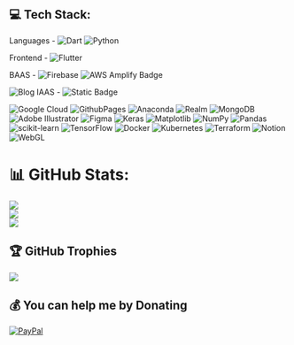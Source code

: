 ## 💻 Tech Stack:

Languages - ![Dart](https://img.shields.io/badge/dart-%230175C2.svg?style=plastic&logo=dart&logoColor=white) ![Python](https://img.shields.io/badge/python-3670A0?style=plastic&logo=python&logoColor=ffdd54) 

Frontend - ![Flutter](https://img.shields.io/badge/Flutter-%2302569B.svg?style=plastic&logo=Flutter&logoColor=white)

BAAS - ![Firebase](https://img.shields.io/badge/firebase-%23039BE5.svg?style=plastic&logo=firebase) ![AWS Amplify Badge](https://img.shields.io/badge/AWS%20Amplify-F90?logo=awsamplify&logoColor=fff&style=plastic)


<img alt="Blog" src="![Static Badge](https://img.shields.io/badge/:badgeContent?style=plastic&logo=data%3Aimage%2Fpng%3Bbase64%2CiVBORw0KGgoAAAANSUhEUgAAACgAAAAkCAMAAADM4ogkAAABSlBMVEUAAABAe%2BJBfuhCg%2FFDhPNDg%2FFBgOtDg%2FJDhPRCgu9Ae%2BFCg%2FFDhPRAe%2BFCgvFDhPRDhPRCgvFDhPRDhPRDhPRCg%2FJDg%2FJDhPRBgOxDhPRDhPRCg%2FJDhPNDhPRCg%2FFDhPRDhPRDhPQ9eeJAfORAe%2BFAe%2BJAe%2BFCgOtAe%2BFAe%2BFAe%2BFAe%2BFCgu9Cgu9Dg%2FJCgu9Cge5Cge1DhPVEhfVEhfRDhPNDg%2FJDgvBCgu9Cge5Cge1CgOxBf%2BpBfudDfuRDfeJAfORAe%2BE%2Fe%2BE%2FeuA9euM7eOFHg%2BpJguNUiuZXi%2BZjlOhrmel1oOp7pOt%2FqO9%2Fq%2Fd5p%2FaGsPeNse6XufKZue%2Baue%2BgvvGiwPKjw%2FidvviqxfOuyPOxyvO4z%2Fa20PvC1vjE1%2FfJ2vfN3ffP3vjY5fre6fvj7Pzq8fzv9f32%2Bf3%2B%2Fv%2BqyPpGh%2FU8fOt%2B2CTNAAAAMnRSTlMAJSslLztCVF1dXHB3eY6WoquvssDEysrX2uHn6u319vr9%2Fvft4dzhybKglvwZFhIKAntWzM4AAAIZSURBVHjadZTtW9JQGIcpyF4kw7IUrQxNsxcS2M4QaRzGYVmRIpoDIYUhuIn4%2F3%2F12dz2nMPwvp5rH7b7es7O77xEAtJzyeUJkolYJMT2y5QUZjEaEmfR4yAvshNeNClN5d2M6GXnyHRRfpURxEdvpXtYfcJ7mXlsOMlimhMfr0r3koqj9%2F01vifEq4Dlh9OiIeNxDkoaSzIXUTiaHGmckkaL1FtyTsaIQtHkZHLdK7bM4unFTyLJGJEXDfardy%2Bt7tCG6h1DT4zIjUbGfi3r%2Fx2dQd%2FtiRFBNPh%2F3UuzVK4C5aph91rjnIwRpRdwxoftgVkq%2FanVantVw%2BocYc9kLBL%2FIKF50zTpr%2BHVlf1Xb%2FbpmqYq%2FpdEZIEg9fOhSX9bo9FoXzfss%2BOSYxKXFVE8E0VaAdMTYWgUFXFovaJpvpmAyaB4eD0wKXUnoxtW%2B4iCyVwzGYN43is%2BTjx0TQeYDvEYILqmkoq7gSsBatPqtDtuDfp7GtMYiEzNv0nfLWEg5g9gCXtD26l%2FFCwAzPWn3qbIuyhOqe2eZpj05MLp58E%2BZ%2Fxtlg8oNE7YgVHZb1L0Ps4EG%2FcbKDuOB0%2BVaRRKQ75m8SjsIAWVwSRYJWi4iUcBIuLM3TKYHM%2BF41rgEEy2lRYugBXeLKLJ1p9NXCm7PJwJ0QhEl4ocvonRILNFgR9gYjQ82%2FMhE9StB2jg1bz0SWBjY%2FMLRngLlkkCwOJzVvAAAAAASUVORK5CYII%3D)
" />
IAAS - ![Static Badge](https://img.shields.io/badge/:badgeContent?style=plastic&logo=data%3Aimage%2Fpng%3Bbase64%2CiVBORw0KGgoAAAANSUhEUgAAACgAAAAkCAMAAADM4ogkAAABSlBMVEUAAABAe%2BJBfuhCg%2FFDhPNDg%2FFBgOtDg%2FJDhPRCgu9Ae%2BFCg%2FFDhPRAe%2BFCgvFDhPRDhPRCgvFDhPRDhPRDhPRCg%2FJDg%2FJDhPRBgOxDhPRDhPRCg%2FJDhPNDhPRCg%2FFDhPRDhPRDhPQ9eeJAfORAe%2BFAe%2BJAe%2BFCgOtAe%2BFAe%2BFAe%2BFAe%2BFCgu9Cgu9Dg%2FJCgu9Cge5Cge1DhPVEhfVEhfRDhPNDg%2FJDgvBCgu9Cge5Cge1CgOxBf%2BpBfudDfuRDfeJAfORAe%2BE%2Fe%2BE%2FeuA9euM7eOFHg%2BpJguNUiuZXi%2BZjlOhrmel1oOp7pOt%2FqO9%2Fq%2Fd5p%2FaGsPeNse6XufKZue%2Baue%2BgvvGiwPKjw%2FidvviqxfOuyPOxyvO4z%2Fa20PvC1vjE1%2FfJ2vfN3ffP3vjY5fre6fvj7Pzq8fzv9f32%2Bf3%2B%2Fv%2BqyPpGh%2FU8fOt%2B2CTNAAAAMnRSTlMAJSslLztCVF1dXHB3eY6WoquvssDEysrX2uHn6u319vr9%2Fvft4dzhybKglvwZFhIKAntWzM4AAAIZSURBVHjadZTtW9JQGIcpyF4kw7IUrQxNsxcS2M4QaRzGYVmRIpoDIYUhuIn4%2F3%2F12dz2nMPwvp5rH7b7es7O77xEAtJzyeUJkolYJMT2y5QUZjEaEmfR4yAvshNeNClN5d2M6GXnyHRRfpURxEdvpXtYfcJ7mXlsOMlimhMfr0r3koqj9%2F01vifEq4Dlh9OiIeNxDkoaSzIXUTiaHGmckkaL1FtyTsaIQtHkZHLdK7bM4unFTyLJGJEXDfardy%2Bt7tCG6h1DT4zIjUbGfi3r%2Fx2dQd%2FtiRFBNPh%2F3UuzVK4C5aph91rjnIwRpRdwxoftgVkq%2FanVantVw%2BocYc9kLBL%2FIKF50zTpr%2BHVlf1Xb%2FbpmqYq%2FpdEZIEg9fOhSX9bo9FoXzfss%2BOSYxKXFVE8E0VaAdMTYWgUFXFovaJpvpmAyaB4eD0wKXUnoxtW%2B4iCyVwzGYN43is%2BTjx0TQeYDvEYILqmkoq7gSsBatPqtDtuDfp7GtMYiEzNv0nfLWEg5g9gCXtD26l%2FFCwAzPWn3qbIuyhOqe2eZpj05MLp58E%2BZ%2Fxtlg8oNE7YgVHZb1L0Ps4EG%2FcbKDuOB0%2BVaRRKQ75m8SjsIAWVwSRYJWi4iUcBIuLM3TKYHM%2BF41rgEEy2lRYugBXeLKLJ1p9NXCm7PJwJ0QhEl4ocvonRILNFgR9gYjQ82%2FMhE9StB2jg1bz0SWBjY%2FMLRngLlkkCwOJzVvAAAAAASUVORK5CYII%3D)



![Google Cloud](https://img.shields.io/badge/GoogleCloud-%234285F4.svg?style=plastic&logo=google-cloud&logoColor=white) ![GithubPages](https://img.shields.io/badge/github%20pages-121013?style=plastic&logo=github&logoColor=white) ![Anaconda](https://img.shields.io/badge/Anaconda-%2344A833.svg?style=plastic&logo=anaconda&logoColor=white)  ![Realm](https://img.shields.io/badge/Realm-39477F?style=plastic&logo=realm&logoColor=white) ![MongoDB](https://img.shields.io/badge/MongoDB-%234ea94b.svg?style=plastic&logo=mongodb&logoColor=white)  ![Adobe Illustrator](https://img.shields.io/badge/adobe%20illustrator-%23FF9A00.svg?style=plastic&logo=adobe%20illustrator&logoColor=white) ![Figma](https://img.shields.io/badge/figma-%23F24E1E.svg?style=plastic&logo=figma&logoColor=white) ![Keras](https://img.shields.io/badge/Keras-%23D00000.svg?style=plastic&logo=Keras&logoColor=white) ![Matplotlib](https://img.shields.io/badge/Matplotlib-%23ffffff.svg?style=plastic&logo=Matplotlib&logoColor=black) ![NumPy](https://img.shields.io/badge/numpy-%23013243.svg?style=plastic&logo=numpy&logoColor=white) ![Pandas](https://img.shields.io/badge/pandas-%23150458.svg?style=plastic&logo=pandas&logoColor=white) ![scikit-learn](https://img.shields.io/badge/scikit--learn-%23F7931E.svg?style=plastic&logo=scikit-learn&logoColor=white) ![TensorFlow](https://img.shields.io/badge/TensorFlow-%23FF6F00.svg?style=plastic&logo=TensorFlow&logoColor=white) ![Docker](https://img.shields.io/badge/docker-%230db7ed.svg?style=plastic&logo=docker&logoColor=white) ![Kubernetes](https://img.shields.io/badge/kubernetes-%23326ce5.svg?style=plastic&logo=kubernetes&logoColor=white) ![Terraform](https://img.shields.io/badge/terraform-%235835CC.svg?style=plastic&logo=terraform&logoColor=white) ![Notion](https://img.shields.io/badge/Notion-%23000000.svg?style=plastic&logo=notion&logoColor=white) ![WebGL](https://img.shields.io/badge/WebGL-990000?logo=webgl&logoColor=white&style=plastic)

# 📊 GitHub Stats:
![](https://github-readme-stats.vercel.app/api?username=kaljitism&theme=blueberry&hide_border=false&include_all_commits=false&count_private=false)<br/>
![](https://github-readme-streak-stats.herokuapp.com/?user=kaljitism&theme=blueberry&hide_border=false)<br/>
![](https://github-readme-stats.vercel.app/api/top-langs/?username=kaljitism&theme=blueberry&hide_border=false&include_all_commits=false&count_private=false&layout=compact)

## 🏆 GitHub Trophies
![](https://github-profile-trophy.vercel.app/?username=kaljitism&theme=onedark&no-frame=false&no-bg=true&margin-w=4)

## 💰 You can help me by Donating
[![PayPal](https://img.shields.io/badge/PayPal-00457C?style=for-the-badge&logo=paypal&logoColor=white)](https://paypal.me/kaljitism) 
